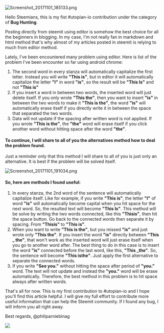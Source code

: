 ![Screenshot_20171101_185133.png](https://res.cloudinary.com/hpiynhbhq/image/upload/v1509533512/lbgxhr8dh17g5oqnu8dd.png)

Hello Steemians, this is my fist #utopian-io contribution under the category of **Bug Hunting**.

Posting directly from steemit using editor is somehow the best choice for all the beginners in blogging. In my case, I'm not really fan in markdown and html method that's why almost of my articles posted in steemit is relying to much from editor method.

Lately, I've been encountered many problem using editor. Here is list of the problem I've been encounter so far using android chrome:
1. The second word in every stanza will automatically capitalize the first letter. Instead you will write **"This is"**, but in editor it will automatically capitalize the letter **"I"** in word **"is"**, so the result will be **"This Is"** and not **"This is"**
2. If you insert a word in between two words, the inserted word will just delete itself. If you only wrote **"This the"**, then you want to insert **"is"** in between the two words to make it **"This is the"**, the word **"is"** will automatically erase itself if you directly write it in between the space that separated the two words.
3. Data will not update if the spacing after written word is not applied. If you wrote **"This is the"**, the **"the"** word will erase itself if you click another word without hitting space after the word **"the"**.

#### To continue, I will share to all of you the alternatives method how to deal the problem found.
Just a reminder only that this method I will share to all of you is just only an alternative. It is best if the problem will be solved itself.

![Screenshot_20171101_191034.png](https://res.cloudinary.com/hpiynhbhq/image/upload/v1509542920/rkmswq6ejscmeftwbddk.png)

#### So, here are methods I found useful:
1. In every stanza, the 2nd word of the sentence will automatically capitalize itself. Like for example, if you write **"This is"**, the letter **"I"** of word **"is"** will automatically become capital when you hit space for the next word. So, the resulted text will become **"This Is"**. This method will be solve by writing the two words connected, like this **"Thisis"**, then hit the space button. Go back to the connected words then separate it by spacing. From **"Thisis"** to **"This is"**.
2. When you want to write **"This is the"**, but you missed **"is"** and just wrote only **"This the"**. If you insert the word **"is"** directly between **"This _ the"**, that won't work as the inserted word will just erase itself when you go to another word after. The best thing to do in this case is to insert the word **"is"** connected before the last word, like this, **"This _the"**. So, the sentence will become **"This isthe"**. Just apply the first alternative to separate the connected words.
3. If you write **"See you."** without hitting the space after period of **"you."** word. The text will not update and instead the **"you."** word will be erase automatically. Therefore, the best method in this problem is to hit space always after written words.

That's all for now. This is my first contribution to #utopian-io and I hope you'll find this article helpful. I will give my full effort to contribute more useful information that can help the Steemit community. If I found any bug, I will inform you all right away.

Best regards,
@philiparniebinag

![](https://steemit-production-imageproxy-upload.s3.amazonaws.com/DQmPxTPVFf3T5WiU46rycx14QgUdHg9FaENTDcbc5ELySdd)
